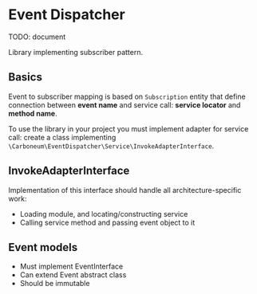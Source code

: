 Event Dispatcher
================

TODO: document

Library implementing subscriber pattern.

Basics
------

Event to subscriber mapping is based on ```Subscription``` entity that define connection between **event name**
and service call: **service locator** and **method name**.

To use the library in your project you must implement adapter for service call: create a class
implementing ```\Carboneum\EventDispatcher\Service\InvokeAdapterInterface```.

InvokeAdapterInterface
----------------------

Implementation of this interface should handle all architecture-specific work:
 - Loading module, and locating/constructing service
 - Calling service method and passing event object to it


Event models
------------

- Must implement EventInterface
- Can extend Event abstract class
- Should be immutable
